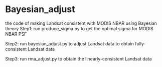 # Bayesian_adjust
the code of making Landsat consistent with MODIS NBAR using Bayesian theory 
Step1:
  run produce_sigma.py to get the optimal sigma for MODIS NBAR PSF 
  
Step2:
  run bayesian_adjust.py to adjust Landsat data to obtain fully-consistent Landsat data
  
Step3:
  run rma_adjust.py to obtain the linearly-consistent Landsat data
